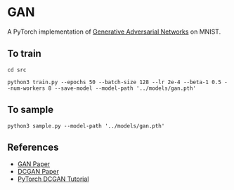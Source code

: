 # GAN

A PyTorch implementation of [Generative Adversarial Networks](https://arxiv.org/abs/1406.2661) on MNIST.

## To train

`cd src`

`python3 train.py --epochs 50 --batch-size 128 --lr 2e-4 --beta-1 0.5 --num-workers 8 --save-model --model-path '../models/gan.pth'`

## To sample

`python3 sample.py --model-path '../models/gan.pth'`

## References

- [GAN Paper](https://arxiv.org/abs/1406.2661)
- [DCGAN Paper](https://arxiv.org/abs/1511.06434)
- [PyTorch DCGAN Tutorial](https://pytorch.org/tutorials/beginner/dcgan_faces_tutorial)
